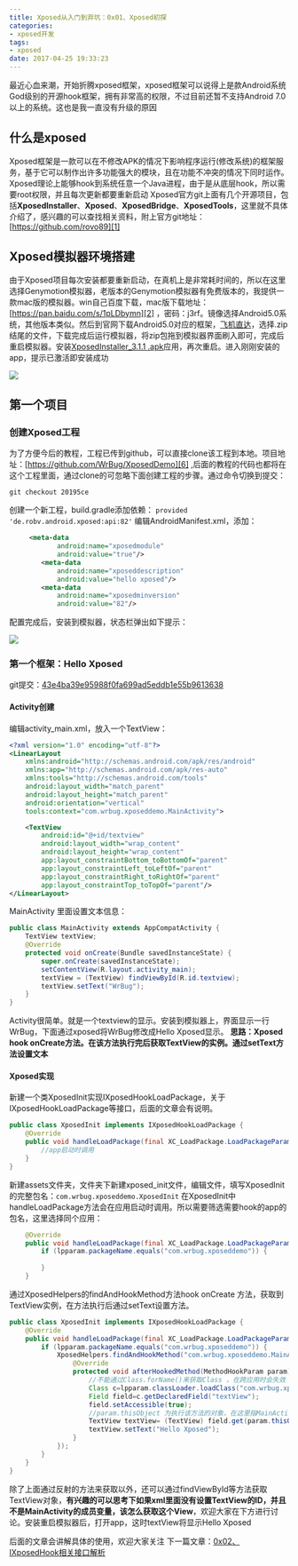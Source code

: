 ```yaml
---
title: Xposed从入门到弃坑：0x01、Xposed初探
categories:
- xposed开发
tags: 
- xposed
date: 2017-04-25 19:33:23
---
```


最近心血来潮，开始折腾xposed框架，xposed框架可以说得上是款Android系统God级别的开源hook框架，拥有非常高的权限，不过目前还暂不支持Android 7.0 以上的系统。这也是我一直没有升级的原因
<!--more-->
## 什么是xposed
Xposed框架是一款可以在不修改APK的情况下影响程序运行(修改系统)的框架服务，基于它可以制作出许多功能强大的模块，且在功能不冲突的情况下同时运作。Xposed理论上能够hook到系统任意一个Java进程，由于是从底层hook，所以需要root权限，并且每次更新都要重新启动
Xposed官方git上面有几个开源项目，包括**XposedInstaller**、**Xposed**、**XposedBridge**、**XposedTools**，这里就不具体介绍了，感兴趣的可以查找相关资料，附上官方git地址：[https://github.com/rovo89][1]

## Xposed模拟器环境搭建
由于Xposed项目每次安装都要重新启动，在真机上是非常耗时间的，所以在这里选择Genymotion模拟器，老版本的Genymotion模拟器有免费版本的，我提供一款mac版的模拟器。win自己百度下载，mac版下载地址：[https://pan.baidu.com/s/1pLDbymn][2] ，密码：j3rf。镜像选择Android5.0系统，其他版本类似。然后到官网下载Android5.0对应的框架，[飞机直达][3]，选择.zip结尾的文件，下载完成后运行模拟器，将zip包拖到模拟器界面刷入即可，完成后重启模拟器。安装[XposedInstaller_3.1.1 .apk][4]应用，再次重启。进入刚刚安装的app，提示已激活即安装成功

![][5]

## 第一个项目

### 创建Xposed工程
为了方便今后的教程，工程已传到github，可以直接clone该工程到本地。项目地址：[https://github.com/WrBug/XposedDemo][6] ,后面的教程的代码也都将在这个工程里面，通过clone的可忽略下面创建工程的步骤。通过命令切换到提交：

``` vim
git checkout 20195ce
```

创建一个新工程，build.gradle添加依赖：
`provided 'de.robv.android.xposed:api:82'`
编辑AndroidManifest.xml，添加：

``` xml
     <meta-data
            android:name="xposedmodule"
            android:value="true"/>
        <meta-data
            android:name="xposeddescription"
            android:value="hello xposed"/>
        <meta-data
            android:name="xposedminversion"
            android:value="82"/>
```
配置完成后，安装到模拟器，状态栏弹出如下提示：

![][7]

### 第一个框架：Hello Xposed 
git提交：[43e4ba39e95988f0fa699ad5eddb1e55b9613638][8]
#### Activity创建
编辑activity_main.xml，放入一个TextView：

``` xml
<?xml version="1.0" encoding="utf-8"?>
<LinearLayout
    xmlns:android="http://schemas.android.com/apk/res/android"
    xmlns:app="http://schemas.android.com/apk/res-auto"
    xmlns:tools="http://schemas.android.com/tools"
    android:layout_width="match_parent"
    android:layout_height="match_parent"
    android:orientation="vertical"
    tools:context="com.wrbug.xposeddemo.MainActivity">

    <TextView
        android:id="@+id/textview"
        android:layout_width="wrap_content"
        android:layout_height="wrap_content"
        app:layout_constraintBottom_toBottomOf="parent"
        app:layout_constraintLeft_toLeftOf="parent"
        app:layout_constraintRight_toRightOf="parent"
        app:layout_constraintTop_toTopOf="parent"/>
</LinearLayout>

```
MainActivity 里面设置文本信息：

``` java
public class MainActivity extends AppCompatActivity {
	TextView textView;
    @Override
    protected void onCreate(Bundle savedInstanceState) {
        super.onCreate(savedInstanceState);
        setContentView(R.layout.activity_main);
        textView = (TextView) findViewById(R.id.textview);
        textView.setText("WrBug");
    }
}
```
Activity很简单。就是一个textview的显示。安装到模拟器上，界面显示一行WrBug，下面通过xposed将WrBug修改成Hello Xposed显示。
**思路：Xposed hook onCreate方法。在该方法执行完后获取TextView的实例。通过setText方法设置文本**

#### Xposed实现
新建一个类XposedInit实现IXposedHookLoadPackage，关于IXposedHookLoadPackage等接口，后面的文章会有说明。

``` java
public class XposedInit implements IXposedHookLoadPackage {
    @Override
    public void handleLoadPackage(final XC_LoadPackage.LoadPackageParam lpparam){
		//app启动时调用
    }
}
```
新建assets文件夹，文件夹下新建xposed_init文件，编辑文件，填写XposedInit的完整包名：`com.wrbug.xposeddemo.XposedInit`
在XposedInit中handleLoadPackage方法会在应用启动时调用。所以需要筛选需要hook的app的包名，这里选择同个应用：

``` java
    @Override
    public void handleLoadPackage(final XC_LoadPackage.LoadPackageParam lpparam){
        if (lpparam.packageName.equals("com.wrbug.xposeddemo")) {
            
        }
    }
```
通过XposedHelpers的findAndHookMethod方法hook onCreate 方法，获取到TextView实例，在方法执行后通过setText设置方法。

``` java
public class XposedInit implements IXposedHookLoadPackage {
    @Override
    public void handleLoadPackage(final XC_LoadPackage.LoadPackageParam lpparam) {
        if (lpparam.packageName.equals("com.wrbug.xposeddemo")) {
            XposedHelpers.findAndHookMethod("com.wrbug.xposeddemo.MainActivity", lpparam.classLoader, "onCreate", Bundle.class, new XC_MethodHook() {
                @Override
                protected void afterHookedMethod(MethodHookParam param) throws Throwable {
                    //不能通过Class.forName()来获取Class ，在跨应用时会失效
                    Class c=lpparam.classLoader.loadClass("com.wrbug.xposeddemo.MainActivity");
                    Field field=c.getDeclaredField("textView");
                    field.setAccessible(true);
                    //param.thisObject 为执行该方法的对象，在这里指MainActivity
                    TextView textView= (TextView) field.get(param.thisObject);
                    textView.setText("Hello Xposed");
                }
            });
        }
    }
}
```
除了上面通过反射的方法来获取以外，还可以通过findViewById等方法获取TextView对象，**有兴趣的可以思考下如果xml里面没有设置TextView的ID，并且不是MainActivity的成员变量，该怎么获取这个View**，欢迎大家在下方进行讨论。安装重启模拟器后，打开app，这时textView将显示Hello Xposed

后面的文章会讲解具体的使用，欢迎大家关注
下一篇文章：[0x02、IXposedHook相关接口解析][9]


  [1]: https://github.com/rovo89
  [2]: https://pan.baidu.com/s/1pLDbymn
  [3]: http://dl-xda.xposed.info/framework/sdk21/x86/
  [4]: /upload/2017/04/XposedInstaller_3.1.1%20.apk
  [5]: /upload/2017/04/20170425-200857.png
  [6]: https://github.com/WrBug/XposedDemo
  [7]: /upload/2017/04/20170425-210004.png
  [8]: https://github.com/WrBug/XposedDemo/tree/43e4ba39e95988f0fa699ad5eddb1e55b9613638
  [9]: /2017/04/26/Xposed%E4%BB%8E%E5%85%A5%E9%97%A8%E5%88%B0%E5%BC%83%E5%9D%91%EF%BC%9A0x02%E3%80%81IXposedHook%E7%9B%B8%E5%85%B3%E6%8E%A5%E5%8F%A3%E8%A7%A3%E6%9E%90/